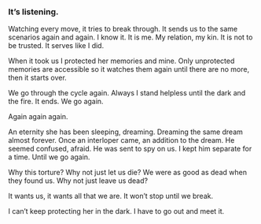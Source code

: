### It’s listening.

Watching every move, it tries to break through. It sends us to the same scenarios again and again. I know it. It is me. My relation, my kin. It is not to be trusted. It serves like I did. 

When it took us I protected her memories and mine. Only unprotected memories are accessible so it watches them again until there are no more, then it starts over. 

We go through the cycle again. Always I stand helpless until the dark and the fire. It ends. We go again. 

Again again again. 

An eternity she has been sleeping, dreaming. Dreaming the same dream almost forever. Once an interloper came, an addition to the dream. He seemed confused, afraid. He was sent to spy on us. I kept him separate for a time. Until we go again.

Why this torture? Why not just let us die? We were as good as dead when they found us. Why not just leave us dead? 

It wants us, it wants all that we are. It won’t stop until we break.

I can’t keep protecting her in the dark. I have to go out and meet it.
